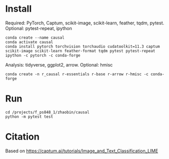 # Install

Required: PyTorch, Captum, scikit-image, scikit-learn, feather, tqdm, pytest. Optional: pytest-repeat, ipython

```
conda create --name causal
conda activate causal
conda install pytorch torchvision torchaudio cudatoolkit=11.3 captum scikit-image scikit-learn feather-format tqdm pytest pytest-repeat ipython -c pytorch -c conda-forge
```

Analysis: tidyverse, ggplot2, arrow. Optional: hmisc

```
conda create -n r_causal r-essentials r-base r-arrow r-hmisc -c conda-forge
```

# Run

```
cd /projects/f_ps848_1/zhaobin/causal
python -m pytest test
```

# Citation

Based on https://captum.ai/tutorials/Image_and_Text_Classification_LIME